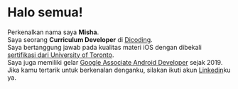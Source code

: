 <!--
**mishabatuzzolam/mishabatuzzolam** is a ✨ _special_ ✨ repository because its `README.md` (this file) appears on your GitHub profile.

Here are some ideas to get you started:

- 🔭 I’m currently working on ...
- 🌱 I’m currently learning ...
- 👯 I’m looking to collaborate on ...
- 🤔 I’m looking for help with ...
- 💬 Ask me about ...
- 📫 How to reach me: ...
- 😄 Pronouns: ...
- ⚡ Fun fact: ...
-->
# Halo semua! 

Perkenalkan nama saya **Misha**.  
Saya seorang **Curriculum Developer** di [Dicoding](https://www.dicoding.com/).  
Saya bertanggung jawab pada kualitas materi iOS dengan dibekali [sertifikasi dari University of Toronto](https://www.coursera.org/account/accomplishments/specialization/CLKJD8XBXJ3M).  
Saya juga memiliki gelar [Google Associate Android Developer](https://www.credential.net/h5deoi5h) sejak 2019.  
Jika kamu tertarik untuk berkenalan denganku, silakan ikuti akun [Linkedin](https://www.linkedin.com/in/gilang-adhan/)ku ya.

